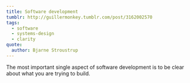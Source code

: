```yaml
---
title: Software development
tumblr: http://guillermonkey.tumblr.com/post/3162002570
tags:
  - software
  - systems-design
  - clarity
quote:
  author: Bjarne Stroustrup
---
```


The most important single aspect of software development is to be clear about what you are trying to build.
